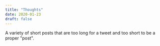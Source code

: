 ```yaml
---
title: "Thoughts"
date: 2020-01-23
draft: false
---
```


A variety of short posts that are too long for a tweet and too short
to be a proper "post".
